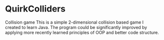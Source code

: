 # QuirkColliders
Collision game
This is a simple 2-dimensional collision based game I created to learn Java. The program could be significantly
improved by applying more recently learned principles of OOP and better code structure.
